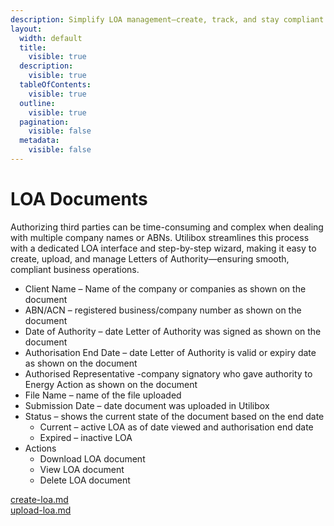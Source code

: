 ```yaml
---
description: Simplify LOA management—create, track, and stay compliant.
layout:
  width: default
  title:
    visible: true
  description:
    visible: true
  tableOfContents:
    visible: true
  outline:
    visible: true
  pagination:
    visible: false
  metadata:
    visible: false
---
```


# LOA Documents

Authorizing third parties can be time-consuming and complex when dealing with multiple company names or ABNs. Utilibox streamlines this process with a dedicated LOA interface and step-by-step wizard, making it easy to create, upload, and manage Letters of Authority—ensuring smooth, compliant business operations.

* Client Name – Name of the company or companies as shown on the document
* ABN/ACN – registered business/company number as shown on the document
* Date of Authority – date Letter of Authority was signed as shown on the document
* Authorisation End Date – date Letter of Authority is valid or expiry date as shown on the document
* Authorised Representative -company signatory who gave authority to Energy Action as shown on the document
* File Name – name of the file uploaded
* Submission Date – date document was uploaded in Utilibox
* Status – shows the current state of the document based on the end date
  * Current – active LOA as of date viewed and authorisation end date
  * Expired – inactive LOA
* Actions
  * Download LOA document
  * View LOA document
  * Delete LOA document



[create-loa.md](create-loa.md "mention")\
[upload-loa.md](upload-loa.md "mention")
